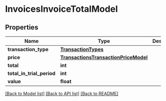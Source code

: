 # InvoicesInvoiceTotalModel

## Properties
Name | Type | Description | Notes
------------ | ------------- | ------------- | -------------
**transaction_type** | [**TransactionTypes**](TransactionTypes.md) |  | [optional] 
**price** | [**TransactionsTransactionPriceModel**](TransactionsTransactionPriceModel.md) |  | [optional] 
**total** | **int** |  | [optional] 
**total_in_trial_period** | **int** |  | [optional] 
**value** | **float** |  | [optional] 

[[Back to Model list]](../README.md#documentation-for-models) [[Back to API list]](../README.md#documentation-for-api-endpoints) [[Back to README]](../README.md)


